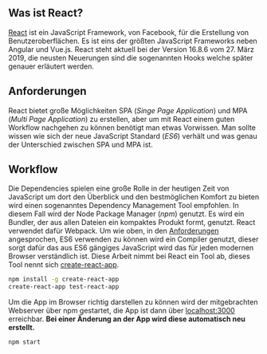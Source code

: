 ## Was ist React?

[React](https://reactjs.org/) ist ein JavaScript Framework, von
Facebook, für die Erstellung von Benutzeroberflächen. Es ist eins der
größten JavaScript Frameworks neben Angular und Vue.js. React steht
aktuell bei der Version 16.8.6 vom 27. März 2019, die neusten Neuerungen
sind die sogenannten Hooks welche später genauer erläutert werden.

## Anforderungen

React bietet große Möglichkeiten SPA (_Singe Page Application_) und MPA
(_Multi Page Application_) zu erstellen, aber um mit React einem guten
Workflow nachgehen zu können benötigt man etwas Vorwissen. Man sollte
wissen wie sich der neue JavaScript Standard (_ES6_) verhält und was
genau der Unterschied zwischen SPA und MPA ist.

## Workflow

Die Dependencies spielen eine große Rolle in der heutigen Zeit von
JavaScript um dort den Überblick und den bestmöglichen Komfort zu bieten
wird einen sogenanntes Dependency Management Tool empfohlen. In diesem
Fall wird der Node Package Manager (_npm_) genutzt. Es wird ein Bundler,
der aus allen Dateien ein kompaktes Produkt formt, genutzt. React
verwendet dafür Webpack. Um wie oben, in den
[Anforderungen](#anforderungen) angesprochen, ES6 verwenden zu können
wird ein Compiler genutzt, dieser sorgt dafür das aus ES6 gängiges
JavaScript wird das für jeden modernen Browser verständlich ist. Diese
Arbeit nimmt bei React ein Tool ab, dieses Tool nennt sich
[create-react-app](https://github.com/facebook/create-react-app).

```bash
npm install -g create-react-app
create-react-app test-react-app
```

Um die App im Browser richtig darstellen zu können wird der
mitgebrachten Webserver über npm gestartet, die App ist dann über
[localhost:3000](http://localhost:3000) erreichbar. __Bei einer Änderung
an der App wird diese automatisch neu erstellt.__

```bash
npm start
```

